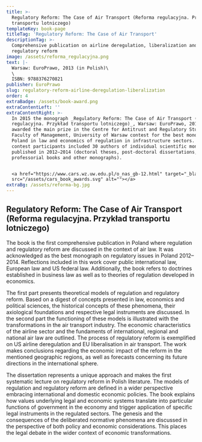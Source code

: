 ```yaml
---
title: >-
  Regulatory Reform: The Case of Air Transport (Reforma regulacyjna. Przykład
  transportu lotniczego)
templateKey: book-page
titleTag: 'Regulatory Reform: The Case of Air Transport'
descriptionTag: >-
  Comprehensive publication on airline deregulation, liberalization and
  regulatory reform
image: /assets/reforma_regulacyjna.png
text: |-
  Warsaw: EuroPrawo, 2013 (in Polish)\
  \
  ISBN: 9788376270821
publisher: EuroPrawo
slug: regulatory-reform-airline-deregulation-liberalization
order: 4
extraBadge: /assets/book-award.png
extraContentLeft: ''
extraContentRight: >-
  In 2015 the monograph _Regulatory Reform: The Case of Air Transport (Reforma
  regulacyjna. Przykład transportu lotniczego)_, Warsaw: EuroPrawo, 2013 was
  awarded the main prize in the Centre for Antitrust and Regulatory Studies,
  Faculty of Management, University of Warsaw contest for the best monograph in
  Poland in law and economics of regulation in infrastructure sectors. The
  contest participants included 30 authors of individual scientific monographs
  published in 2012–2014 (doctoral theses, post-doctoral dissertations,
  professorial books and other monographs).


  <a href="https://www.cars.wz.uw.edu.pl/o_nas_gb-12.html" target="_blank"><img
  src="/assets/cars_book_awards.svg" alt=""></a>
extraBg: /assets/reforma-bg.jpg
---
```


## Regulatory Reform: The Case of Air Transport (Reforma regulacyjna. Przykład transportu lotniczego)

The book is the first comprehensive publication in Poland where regulation and regulatory reform are discussed in the context of air law. It was acknowledged as the best monograph on regulatory issues in Poland 2012–2014. Reflections included in this work cover public international law, European law and US federal law. Additionally, the book refers to doctrines established in business law as well as to theories of regulation developed in economics. 

The first part presents theoretical models of regulation and regulatory reform. Based on a digest of concepts presented in law, economics and political sciences, the historical concepts of these phenomena, their axiological foundations and respective legal instruments are discussed. In the second part the functioning of these models is illustrated with the transformations in the air transport industry. The economic characteristics of the airline sector and the fundaments of international, regional and national air law are outlined. The process of regulatory reform is exemplified on US airline deregulation and EU liberalisation in air transport. The work makes conclusions regarding the economic impact of the reform in the mentioned geographic regions, as well as forecasts concerning its future directions in the international sphere.

The dissertation represents a unique approach and makes the first systematic lecture on regulatory reform in Polish literature. The models of regulation and regulatory reform are defined in a wider perspective embracing international and domestic economic policies. The book explains how values underlying legal and economic systems translate into particular functions of government in the economy and trigger application of specific legal instruments in the regulated sectors. The genesis and the consequences of the deliberated normative phenomena are discussed in the perspective of both policy and economic considerations. This places the legal debate in the wider context of economic transformations.
